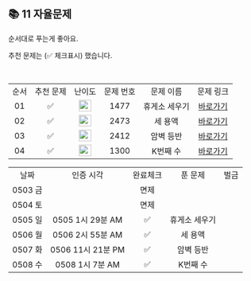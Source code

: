 ## 📚 11 자율문제

순서대로 푸는게 좋아요.

추천 문제는 (✅ 체크표시) 했습니다.

<br/>

<table>
  <tr>
    <td align="center">순서</td>
    <td align="center">추천 문제</td>
    <td align="center">난이도</td>
    <td align="center">문제 번호</td>
    <td align="center">문제 이름</td>
    <td align="center">문제 링크</td>
  </tr>
 
  <tr>
    <td align="center">01</td>
    <td align="center">✅</td>
    <td align="center"><img height="23px" width="25px" src="https://d2gd6pc034wcta.cloudfront.net/tier/12.svg"></td>
    <td align="center">1477</td>
    <td align="center">휴게소 세우기</td>
    <td align="center"><a href="https://www.acmicpc.net/problem/1477">바로가기</a></td>
  </tr>
  <tr>
    <td align="center">02</td>
    <td align="center">✅</td>
    <td align="center"><img height="23px" width="25px" src="https://d2gd6pc034wcta.cloudfront.net/tier/12.svg"></td>
    <td align="center">2473</td>
    <td align="center">세 용액</td>
    <td align="center"><a href="https://www.acmicpc.net/problem/2473">바로가기</a></td>
  </tr>
  <tr>
    <td align="center">03</td>
    <td align="center">✅</td>
    <td align="center"><img height="23px" width="25px" src="https://d2gd6pc034wcta.cloudfront.net/tier/13.svg"></td>
    <td align="center">2412</td>
    <td align="center">암벽 등반</td>
    <td align="center"><a href="https://www.acmicpc.net/problem/2412">바로가기</a></td>
  </tr>
  <tr>
    <td align="center">04</td>
    <td align="center">✅</td>
    <td align="center"><img height="23px" width="25px" src="https://d2gd6pc034wcta.cloudfront.net/tier/14.svg"></td>
    <td align="center">1300</td>
    <td align="center">K번째 수</td>
    <td align="center"><a href="https://www.acmicpc.net/problem/1300">바로가기</a></td>
  </tr>
</table>

<table>
  <tr>
    <td align="center">날짜</td>
    <td align="center">인증 시각</td>
    <td align="center">완료체크</td>
    <td align="center">푼 문제</td>
    <td align="center">벌금</td>
  </tr>
  <tr>
    <td align="center">0503 금</td>
    <td align="center"></td>
    <td align="center">면제</td>
    <td align="center"></td>
    <td align="center"></td>
  </tr>
    <tr>
    <td align="center">0504 토</td>
    <td align="center"></td>
    <td align="center">면제</td>
    <td align="center"></td>
    <td align="center"></td>
  </tr>
   <tr>
    <td align="center">0505 일</td>
    <td align="center">0505 1시 29분 AM</td>
    <td align="center">✅</td>
    <td align="center">휴게소 세우기</td>
    <td align="center"></td>
  </tr>
  <tr>
    <td align="center">0506 월</td>
    <td align="center">0506 2시 55분 AM</td>
    <td align="center">✅</td>
    <td align="center">세 용액</td>
    <td align="center"></td>
  </tr>
  <tr>
    <td align="center">0507 화</td>
    <td align="center">0506 11시 21분 PM</td>
    <td align="center">✅</td>
    <td align="center">암벽 등반</td>
    <td align="center"></td>
  </tr>
  <tr>
    <td align="center">0508 수</td>
    <td align="center">0508 1시 7분 AM</td>
    <td align="center">✅</td>
    <td align="center">K번째 수</td>
    <td align="center"></td>
  </tr>
</table>
